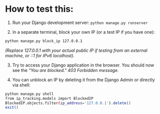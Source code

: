 # How to test this:
1. Run your Django development server: `python manage.py runserver`

2. In a separate terminal, block your own IP (or a test IP if you have one):
```Bash
python manage.py block_ip 127.0.0.1
```
*(Replace 127.0.0.1 with your actual public IP if testing from an external machine, or ::1 for IPv6 localhost).*

3. Try to access your Django application in the browser. You should now see the *"You are blocked." 403 Forbidden message.*

4. You can unblock an IP by deleting it from the Django Admin or directly via shell:
```Bash
python manage.py shell
from ip_tracking.models import BlockedIP
BlockedIP.objects.filter(ip_address='127.0.0.1').delete()
exit()
```

